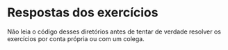 # Respostas dos exercícios

Não leia o código desses diretórios antes de tentar de verdade resolver os exercícios por conta própria ou com um colega.
